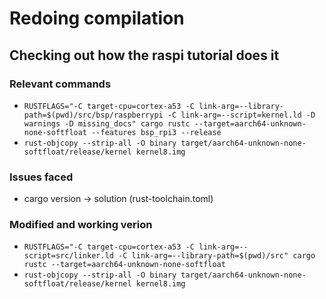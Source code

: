 # Redoing compilation

## Checking out how the raspi tutorial does it
### Relevant commands
- `RUSTFLAGS="-C target-cpu=cortex-a53 -C link-arg=--library-path=$(pwd)/src/bsp/raspberrypi -C link-arg=--script=kernel.ld -D warnings -D missing_docs" cargo rustc --target=aarch64-unknown-none-softfloat --features bsp_rpi3 --release`
- `rust-objcopy --strip-all -O binary target/aarch64-unknown-none-softfloat/release/kernel kernel8.img`

### Issues faced
- cargo version -> solution (rust-toolchain.toml)

### Modified and working verion
- `RUSTFLAGS="-C target-cpu=cortex-a53 -C link-arg=--script=src/linker.ld -C link-arg=--library-path=$(pwd)/src" cargo rustc --target=aarch64-unknown-none-softfloat`
- `rust-objcopy --strip-all -O binary target/aarch64-unknown-none-softfloat/release/kernel kernel8.img`
